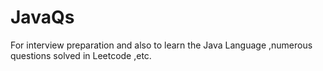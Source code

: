 # JavaQs
For interview preparation and also to learn the  Java Language ,numerous questions solved in Leetcode ,etc.
